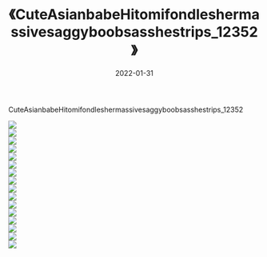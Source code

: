 ﻿---
layout: post
title:  《CuteAsianbabeHitomifondleshermassivesaggyboobsasshestrips_12352》
date:   2022-01-31
img: http://imgx.orgx.ga/漏D/巨乳/2022/CuteAsianbabeHitomifondleshermassivesaggyboobsasshestrips_12352/000.jpg
categories: [美女, 清纯, 唯美]
---

CuteAsianbabeHitomifondleshermassivesaggyboobsasshestrips_12352

  ![](http://imgx.orgx.ga/漏D/巨乳/2022/CuteAsianbabeHitomifondleshermassivesaggyboobsasshestrips_12352/001.jpg) <br> ![](http://imgx.orgx.ga/漏D/巨乳/2022/CuteAsianbabeHitomifondleshermassivesaggyboobsasshestrips_12352/002.jpg) <br> ![](http://imgx.orgx.ga/漏D/巨乳/2022/CuteAsianbabeHitomifondleshermassivesaggyboobsasshestrips_12352/003.jpg) <br> ![](http://imgx.orgx.ga/漏D/巨乳/2022/CuteAsianbabeHitomifondleshermassivesaggyboobsasshestrips_12352/004.jpg) <br> ![](http://imgx.orgx.ga/漏D/巨乳/2022/CuteAsianbabeHitomifondleshermassivesaggyboobsasshestrips_12352/005.jpg) <br> ![](http://imgx.orgx.ga/漏D/巨乳/2022/CuteAsianbabeHitomifondleshermassivesaggyboobsasshestrips_12352/006.jpg) <br> ![](http://imgx.orgx.ga/漏D/巨乳/2022/CuteAsianbabeHitomifondleshermassivesaggyboobsasshestrips_12352/007.jpg) <br> ![](http://imgx.orgx.ga/漏D/巨乳/2022/CuteAsianbabeHitomifondleshermassivesaggyboobsasshestrips_12352/008.jpg) <br> ![](http://imgx.orgx.ga/漏D/巨乳/2022/CuteAsianbabeHitomifondleshermassivesaggyboobsasshestrips_12352/009.jpg) <br> ![](http://imgx.orgx.ga/漏D/巨乳/2022/CuteAsianbabeHitomifondleshermassivesaggyboobsasshestrips_12352/010.jpg) <br> ![](http://imgx.orgx.ga/漏D/巨乳/2022/CuteAsianbabeHitomifondleshermassivesaggyboobsasshestrips_12352/011.jpg) <br> ![](http://imgx.orgx.ga/漏D/巨乳/2022/CuteAsianbabeHitomifondleshermassivesaggyboobsasshestrips_12352/012.jpg) <br> ![](http://imgx.orgx.ga/漏D/巨乳/2022/CuteAsianbabeHitomifondleshermassivesaggyboobsasshestrips_12352/013.jpg) <br> ![](http://imgx.orgx.ga/漏D/巨乳/2022/CuteAsianbabeHitomifondleshermassivesaggyboobsasshestrips_12352/014.jpg) <br> ![](http://imgx.orgx.ga/漏D/巨乳/2022/CuteAsianbabeHitomifondleshermassivesaggyboobsasshestrips_12352/015.jpg) <br> ![](http://imgx.orgx.ga/漏D/巨乳/2022/CuteAsianbabeHitomifondleshermassivesaggyboobsasshestrips_12352/016.jpg) <br>